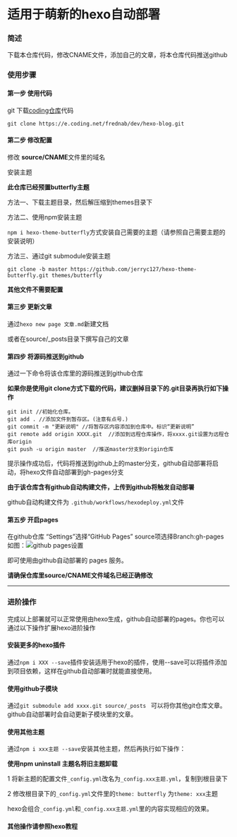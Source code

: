 # 适用于萌新的hexo自动部署



### 简述
下载本仓库代码，修改CNAME文件，添加自己的文章，将本仓库代码推送github

### 使用步骤

#### 第一步 使用代码 

git 下载[coding仓库](https://frednab.coding.net/public/dev/hexo-blog/git/files)代码

`git clone https://e.coding.net/frednab/dev/hexo-blog.git`


#### 第二步 修改配置

修改 **source/CNAME**文件里的域名


安装主题 

**此仓库已经预置butterfly主题**

方法一、下载主题目录，然后解压缩到themes目录下

方法二、使用npm安装主题

`npm i hexo-theme-butterfly`方式安装自己需要的主题（请参照自己需要主题的安装说明）


方法三、通过git submodule安装主题

`git clone -b master https://github.com/jerryc127/hexo-theme-butterfly.git themes/butterfly`


**其他文件不需要配置**

#### 第三步 更新文章

通过`hexo new page 文章.md`新建文档

或者在source/_posts目录下撰写自己的文章

#### 第四步 将源码推送到github

通过一下命令将该仓库里的源码推送到github仓库

**如果你是使用git clone方式下载的代码，建议删掉目录下的.git目录再执行如下操作**

```
git init //初始化仓库。
git add . //添加文件到暂存区。(注意有点号.)
git commit -m "更新说明" //将暂存区内容添加到仓库中。标识“更新说明”
git remote add origin XXXX.git  //添加到远程仓库操作，将xxxx.git设置为远程仓库origin
git push -u origin master  //推送master分支到origin仓库

```

提示操作成功后，代码将推送到github上的master分支，github自动部署将启动，将hexo文件自动部署到gh-pages分支

**由于该仓库含有github自动构建文件，上传到github将触发自动部署**

github自动构建文件为 `.github/workflows/hexodeploy.yml`文件

#### 第五步 开启pages

在github仓库 “Settings”选择“GitHub Pages” source项选择Branch:gh-pages
如图：![github pages设置](https://base.oribos.city/images/2020/10/20201022095332.png)

即可使用由github自动部署的 pages 服务。

**请确保仓库里source/CNAME文件域名已经正确修改**


---
### 进阶操作

完成以上部署就可以正常使用由hexo生成，github自动部署的pages。你也可以通过以下操作扩展hexo进阶操作

#### 安装更多的hexo插件

通过`npm i XXX --save`插件安装适用于hexo的插件，使用--save可以将插件添加到项目依赖，这样在github自动部署时就能直接使用。

#### 使用github子模块

通过`git submodule add xxxx.git source/_posts ` 可以将你其他git仓库文章。github自动部署时会自动更新子模块里的文章。

#### 使用其他主题

通过`npm i xxx主题 --save`安装其他主题，然后再执行如下操作：

**使用npm uninstall 主题名将旧主题卸载**

1 将新主题的配置文件`_config.yml`改名为`_config.xxx主题.yml`，复制到根目录下

2 修改根目录下的`_config.yml`文件里的`theme: butterfly` 为`theme: xxx`主题

hexo会组合`_config.yml`和`_config.xxx主题.yml`里的内容实现相应的效果。

#### 其他操作请参照hexo教程